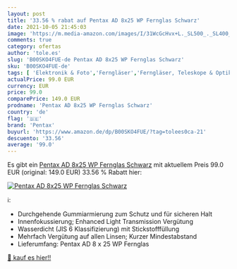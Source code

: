 ```yaml
---
layout: post
title: '33.56 % rabat auf Pentax AD 8x25 WP Fernglas Schwarz'
date: 2021-10-05 21:45:03
image: 'https://m.media-amazon.com/images/I/31WcGcHvx+L._SL500_._SL400_.jpg'
comments: true
category: ofertas
author: 'tole.es'
slug: 'B00SKO4FUE-de Pentax AD 8x25 WP Fernglas Schwarz'
sku: 'B00SKO4FUE-de'
tags: [ 'Elektronik & Foto','Ferngläser','Ferngläser, Teleskope & Optik','Kamera & Foto','pentax', ]
actualPrice: 99.0 EUR
currency: EUR
price: 99.0
comparePrice: 149.0 EUR
prodname: 'Pentax AD 8x25 WP Fernglas Schwarz'
country: 'de'
flag: '🇩🇪'
brand: 'Pentax'
buyurl: 'https://www.amazon.de/dp/B00SKO4FUE/?tag=tolees0ca-21'
descuento: '33.56'
average: '99.0'
---
```


Es gibt ein [Pentax AD 8x25 WP Fernglas Schwarz](https://www.amazon.de/dp/B00SKO4FUE/?tag=tolees0ca-21) mit aktuellem Preis 99.0 EUR (original: 149.0 EUR) 33.56 % Rabatt hier:

[![Pentax AD 8x25 WP Fernglas Schwarz](https://m.media-amazon.com/images/I/31WcGcHvx+L._SL500_._SL400_.jpg)](https://www.amazon.de/dp/B00SKO4FUE/?tag=tolees0ca-21)

ℹ️:

- Durchgehende Gummiarmierung zum Schutz und für sicheren Halt
- Innenfokussierung; Enhanced Light Transmission Vergütung
- Wasserdicht (JIS 6 Klassifizierung) mit Stickstofffüllung
- Mehrfach Vergütung auf allen Linsen; Kurzer Mindestabstand
- Lieferumfang: Pentax AD 8 x 25 WP Fernglas

[🛒 kauf es hier!!](https://www.amazon.de/dp/B00SKO4FUE/?tag=tolees0ca-21)
